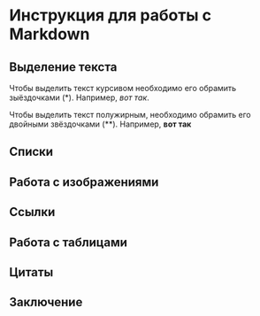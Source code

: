# Инструкция для работы с Markdown

## Выделение текста

Чтобы выделить текст курсивом необходимо его обрамить зыёздочками (*). Например, *вот так*.

Чтобы выделить текст полужирным, необходимо обрамить его двойными звёздочками (**). Например, **вот так**

## Списки

## Работа с изображениями

## Ссылки

## Работа с таблицами

## Цитаты

## Заключение